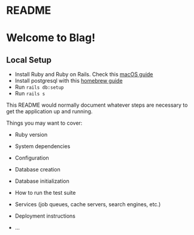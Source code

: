 # README

# Welcome to Blag!

## Local Setup

- Install Ruby and Ruby on Rails. Check this [macOS guide](https://www.digitalocean.com/community/tutorials/how-to-install-ruby-on-rails-with-rbenv-on-macos)
- Install postgresql with this [homebrew guide](https://formulae.brew.sh/formula/postgresql)
- Run `rails db:setup`
- Run `rails s`

This README would normally document whatever steps are necessary to get the
application up and running.

Things you may want to cover:

- Ruby version

- System dependencies

- Configuration

- Database creation

- Database initialization

- How to run the test suite

- Services (job queues, cache servers, search engines, etc.)

- Deployment instructions

- ...

